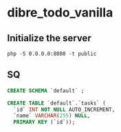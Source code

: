 # dibre_todo_vanilla

## Initialize the server

```php -S 0.0.0.0:8080 -t public```

## SQ
```SQL
CREATE SCHEMA `default` ;
```
``` SQL
CREATE TABLE `default`.`tasks` (
  `id` INT NOT NULL AUTO_INCREMENT,
  `name` VARCHAR(255) NULL,
  PRIMARY KEY (`id`));
```
